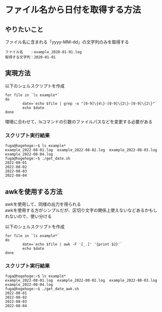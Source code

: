 # ファイル名から日付を取得する方法

## やりたいこと
ファイル名に含まれる「yyyy-MM-dd」の文字列のみを取得する  
```
ファイル名　　：example_2020-01-01.log
取得する文字列：2020-01-01
```

## 実現方法
以下のシェルスクリプトを作成
```
for file in `ls example*`
do
        date=`echo $file | grep -o "[0-9]\{4\}-[0-9]\{2\}-[0-9]\{2\}"`
        echo $date
done
```
環境に合わせて、lsコマンドの引数のファイルパスなどを変更する必要がある

### スクリプト実行結果
```
fuga@hogehoge:~$ ls example*
example_2022-08-01.log  example_2022-08-02.log  example_2022-08-03.log  example_2022-08-04.log
fuga@hogehoge:~$ ./get_date.sh
2022-08-01
2022-08-02
2022-08-03
2022-08-04
```

## awkを使用する方法
awkを使用して、同様の出力を得られる  
awkを使用する方がシンプルだが、区切り文字の関係上使えないなどあるかもしれないので、使い分ける  

以下のシェルスクリプトを作成
```
for file in `ls example*`
do
        date=`echo $file | awk -F '[_.]' '{print $2}'`
        echo $date
done
```

### スクリプト実行結果
```
fuga@hogehoge:~$ ls example*
example_2022-08-01.log  example_2022-08-02.log  example_2022-08-03.log  example_2022-08-04.log
fuga@hogehoge:~$ ./get_date_awk.sh
2022-08-01
2022-08-02
2022-08-03
2022-08-04
```